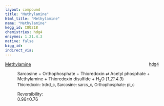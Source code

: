 ```yaml
---
layout: compound
title: "Methylamine"
html_title: "Methylamine"
name: "Methylamine"
kegg_id: C00218
chemistries: hdg4
enzymes: 1.21.4.3
native: false
bigg_id:
indirect_via:
---
```

<dl><dt class="rs-product"><a class="link-dark" data-bs-html="true" data-bs-title="KEGG: C00218" data-bs-toggle="tooltip" href="{{ site.url }}{{ site.baseurl }}/compounds/C00218">Methylamine</a><span style="float: right; max-width: 40%"><a class="link-dark opacity-50" href="{{ site.url }}{{ site.baseurl }}/chemistries/hdg4" style="font-size: small; word-wrap: anywhere;">hdg4</a></span></dt><dd><p>Sarcosine + Orthophosphate + Thioredoxin ⇄ Acetyl phosphate + Methylamine + Thioredoxin disulfide + H<sub>2</sub>O (<i>1.21.4.3</i>)<br/><span style="font-size: small;"><span data-bs-html="true" data-bs-title="KEGG: C00342" data-bs-toggle="tooltip">Thioredoxin</span>: trdrd_c, <span data-bs-html="true" data-bs-title="KEGG: C00213" data-bs-toggle="tooltip">Sarcosine</span>: sarcs_c, <span data-bs-html="true" data-bs-title="KEGG: C00009" data-bs-toggle="tooltip">Orthophosphate</span>: pi_c</span><br/><div class="reversibility_info">Reversibility: <div class="progress"><div aria-valuemax="100" aria-valuemin="0" aria-valuenow="0" class="progress-bar bg-success" role="progressbar" style="width: 0%"></div></div><span>0.96±0.76</span><div class="progress"><div aria-valuemax="10" aria-valuemin="0" aria-valuenow="0.9611783145376483" class="progress-bar bg-danger" role="progressbar" style="width: 9.61%"></div><div aria-valuemax="10" aria-valuemin="0" aria-valuenow="0.9611783145376483" class="progress-bar bg-warning" role="progressbar" style="width: 7.61%"></div></div></div></p><dl></dl></dd></dl>